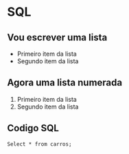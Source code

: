 # SQL

## Vou escrever uma lista

- Primeiro item da lista 
- Segundo item da lista

## Agora uma lista numerada

1. Primeiro item da lista
2. Segundo item da lista

## Codigo SQL 

```
Select * from carros;
```